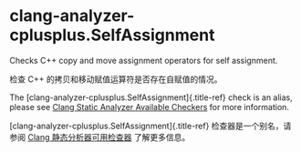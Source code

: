# clang-analyzer-cplusplus.SelfAssignment

Checks C++ copy and move assignment operators for self assignment.

检查 C++ 的拷贝和移动赋值运算符是否存在自赋值的情况。

The [clang-analyzer-cplusplus.SelfAssignment]{.title-ref} check is an alias, please see [Clang Static Analyzer Available Checkers](https://clang.llvm.org/docs/analyzer/checkers.html#cplusplus-stringchecker) for more information.

[clang-analyzer-cplusplus.SelfAssignment]{.title-ref} 检查器是一个别名，请参阅 [Clang 静态分析器可用检查器](https://clang.llvm.org/docs/analyzer/checkers.html#cplusplus-stringchecker) 了解更多信息。
